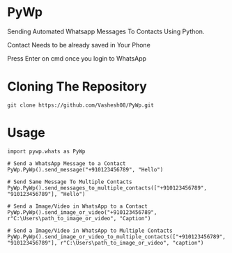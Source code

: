 # PyWp
Sending Automated Whatsapp Messages To Contacts Using Python.

Contact Needs to be already saved in Your Phone

Press Enter on cmd once you login to WhatsApp

# Cloning The Repository
```
git clone https://github.com/Vashesh08/PyWp.git
```

# Usage
```
import pywp.whats as PyWp

# Send a WhatsApp Message to a Contact
PyWp.PyWp().send_message("+910123456789", "Hello")

# Send Same Message To Multiple Contacts
PyWp.PyWp().send_messages_to_multiple_contacts(["+910123456789", "910123456789"], "Hello")

# Send a Image/Video in WhatsApp to a Contact
PyWp.PyWp().send_image_or_video("+910123456789", r"C:\Users\path_to_image_or_video", "Caption")

# Send a Image/Video in WhatsApp to Multiple Contacts
PyWp.PyWp().send_image_or_video_to_multiple_contacts(["+910123456789", "910123456789"], r"C:\Users\path_to_image_or_video", "caption")
```
